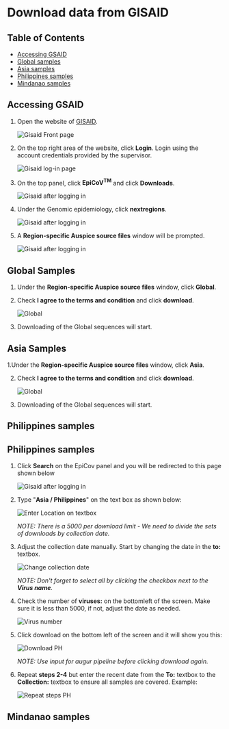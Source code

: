 # Download data from GISAID


## Table of Contents
* [Accessing GSAID](#accessing-gsaid)
* [Global samples](#global-samples)
* [Asia samples](#asia-samples)
* [Philippines samples](#philippines-samples)
* [Mindanao samples](mindanao-samples)


## Accessing GSAID

1. Open the website of [GISAID](https://www.gisaid.org/).

   ![Gisaid Front page](images/gisaid-01.png)

2. On the top right area of the website, click **Login**. Login using the account credentials provided by the supervisor.

   ![Gisaid log-in page](images/gisaid-02.png)

3. On the top panel, click **EpiCoV<sup>TM</sup>** and click **Downloads**.

   ![Gisaid after logging in](images/gisaid-03.png)

4. Under the Genomic epidemiology, click **nextregions**.

   ![Gisaid after logging in](images/gisaid-04.png)

5. A **Region-specific Auspice source files** window will be prompted.

   ![Gisaid after logging in](images/gisaid-05.png)


## Global Samples

1. Under the **Region-specific Auspice source files** window, click **Global**.

2. Check **I agree to the terms and condition** and click **download**.

   ![Global](images/global-01.png)

3. Downloading of the Global sequences will start.

## Asia Samples

1.Under the **Region-specific Auspice source files** window, click **Asia**.

2. Check **I agree to the terms and condition** and click **download**.

   ![Global](images/asia-01.png)

3. Downloading of the Global sequences will start.


## Philippines samples
## Philippines samples

1. Click **Search** on the EpiCov panel and you will be redirected to this page shown below

    ![Gisaid after logging in](images/gisaid-ph-01.png)

2. Type "**Asia / Philippines**" on the text box as shown below:

   ![Enter Location on textbox](images/gisaid-ph-02.png)

   _NOTE: There is a 5000 per download limit - We need to divide the sets of downloads by collection date._

3. Adjust the collection date manually. Start by changing the date in the **to:** textbox.

   ![Change collection date](images/gisaid-ph-03.png)

   _NOTE: Don't forget to select all by clicking the checkbox next to the **Virus name**._

4. Check the number of **viruses:** on the bottomleft of the screen. Make sure it is less than 5000, if not, adjust the date as needed.

   ![Virus number](images/gisaid-ph-04.png)

5. Click download on the bottom left of the screen and it will show you this:

   ![Download PH](images/gisaid-ph-05.png)
   
   _NOTE: Use input for augur pipeline before clicking download again._

6. Repeat  **steps 2-4** but enter the recent date from the **To:** textbox to the **Collection:** textbox to ensure all samples are covered. Example:

   ![Repeat steps PH](images/gisaid-ph-06.png)
   

## Mindanao samples
